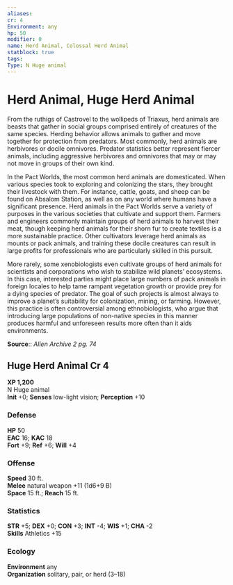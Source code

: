 ```yaml
---
aliases: 
cr: 4
Environment: any
hp: 50
modifier: 0
name: Herd Animal, Colossal Herd Animal
statblock: true
tags: 
Type: N Huge animal  
---
```


# Herd Animal, Huge Herd Animal

From the ruthigs of Castrovel to the wollipeds of Triaxus, herd animals are beasts that gather in social groups comprised entirely of creatures of the same species. Herding behavior allows animals to gather and move together for protection from predators. Most commonly, herd animals are herbivores or docile omnivores. Predator statistics better represent fiercer animals, including aggressive herbivores and omnivores that may or may not move in groups of their own kind.

In the Pact Worlds, the most common herd animals are domesticated. When various species took to exploring and colonizing the stars, they brought their livestock with them. For instance, cattle, goats, and sheep can be found on Absalom Station, as well as on any world where humans have a significant presence. Herd animals in the Pact Worlds serve a variety of purposes in the various societies that cultivate and support them. Farmers and engineers commonly maintain groups of herd animals to harvest their meat, though keeping herd animals for their shorn fur to create textiles is a more sustainable practice. Other cultivators leverage herd animals as mounts or pack animals, and training these docile creatures can result in large profits for professionals who are particularly skilled in this pursuit.

More rarely, some xenobiologists even cultivate groups of herd animals for scientists and corporations who wish to stabilize wild planets’ ecosystems. In this case, interested parties might place large numbers of pack animals in foreign locales to help tame rampant vegetation growth or provide prey for a dying species of predator. The goal of such projects is almost always to improve a planet’s suitability for colonization, mining, or farming. However, this practice is often controversial among ethnobiologists, who argue that introducing large populations of non-native species in this manner produces harmful and unforeseen results more often than it aids environments.


**Source**:: _Alien Archive 2 pg. 74_

## Huge Herd Animal Cr 4

**XP 1,200**  
N Huge animal  
**Init** +0; **Senses** low-light vision; **Perception** +10  

### Defense

**HP** 50  
**EAC** 16; **KAC** 18  
**Fort** +9; **Ref** +6; **Will** +4  

### Offense

**Speed** 30 ft.  
**Melee** natural weapon +11 (1d6+9 B)  
**Space** 15 ft.; **Reach** 15 ft.

### Statistics

**STR** +5; **DEX** +0; **CON** +3; **INT** -4; **WIS** +1; **CHA** -2  
**Skills** Athletics +15

### Ecology

**Environment** any  
**Organization** solitary, pair, or herd (3–18)
